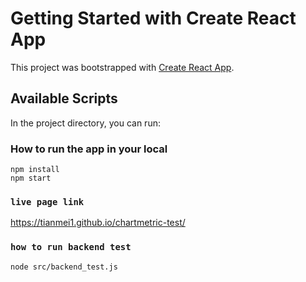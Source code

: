 # Getting Started with Create React App

This project was bootstrapped with [Create React App](https://github.com/facebook/create-react-app).

## Available Scripts

In the project directory, you can run:

### How to run the app in your local
```
npm install
npm start
```

### `live page link`
https://tianmei1.github.io/chartmetric-test/

### `how to run backend test`

```
node src/backend_test.js
```